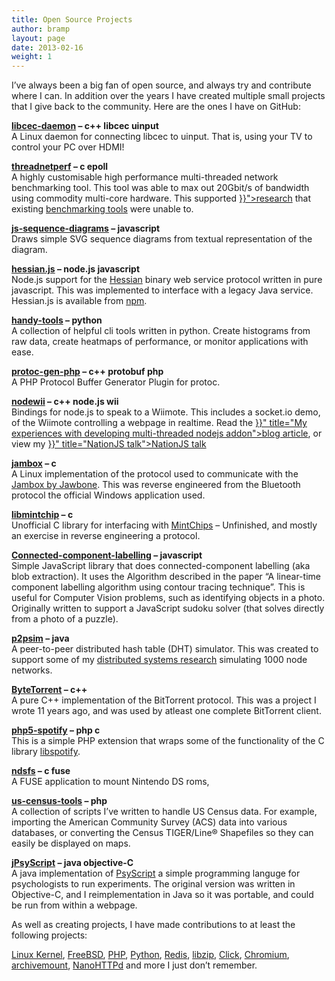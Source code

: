 ```yaml
---
title: Open Source Projects
author: bramp
layout: page
date: 2013-02-16
weight: 1
---
```

I&#8217;ve always been a big fan of open source, and always try and contribute where I can. In addition over the years I have created multiple small projects that I give back to the community. Here are the ones I have on GitHub:

<!-- TODO Change this to be data driven -->
<div class="row">
  <div class="col-md-4">
    <p>
      <b><a href="https://github.com/bramp/libcec-daemon">libcec-daemon</a> &#8211; c++ libcec uinput</b><br />
      A Linux daemon for connecting libcec to uinput. That is, using your TV to control your PC over HDMI!
    </p>
    <p>
      <b><a href="https://github.com/bramp/threadnetperf">threadnetperf</a> &#8211; c epoll</b><br />
      A highly customisable high performance multi-threaded network benchmarking tool. This tool was able to max out 20Gbit/s of bandwidth using commodity multi-core hardware. This supported <a href="{{< relref "publication/2009-05-26-evaluating-the-performance-of-network-protocol-processing-on-multi-core-systems.md" >}}">research</a> that existing <a href="http://www.netperf.org/">benchmarking tools</a> were unable to.</i>
    </p>
    <p>
      <b><a href="https://github.com/bramp/js-sequence-diagrams">js-sequence-diagrams</a> &#8211; javascript</b><br />
      Draws simple SVG sequence diagrams from textual representation of the diagram.
    </p>
    <p>
      <b><a href="https://github.com/bramp/hessian.js">hessian.js</a> &#8211; node.js javascript</b><br />
      Node.js support for the <a href="http://hessian.caucho.com/">Hessian</a> binary web service protocol written in pure javascript. This was implemented to interface with a legacy Java service. Hessian.js is available from <a href="https://npmjs.org/package/hessian">npm</a>.
    </p>
    <p>
      <b><a href="https://github.com/bramp/handy-tools">handy-tools</a> &#8211; python</b><br />
      A collection of helpful cli tools written in python. Create histograms from raw data, create heatmaps of performance, or monitor applications with ease.
    </p>
  </div>
  <div class="col-md-4">
    <p>
      <b><a href="https://github.com/bramp/protoc-gen-php">protoc-gen-php</a> &#8211; c++ protobuf php</b><br />
      A PHP Protocol Buffer Generator Plugin for protoc.
    </p>
    <p>
      <b><a href="https://github.com/bramp/nodewii">nodewii</a> &#8211; c++ node.js wii</b><br />
      Bindings for node.js to speak to a Wiimote. This includes a socket.io demo, of the Wiimote controlling a webpage in realtime. Read the <a href="{{< relref "post/2011-10-17-my-experiences-with-developing-multi-threaded-nodejs-extensions.md" >}}" title="My experiences with developing multi-threaded nodejs addon">blog article</a>, or view my <a href="{{< relref "post/2014-12-21-nationjs-talk-on-nodejs-now-on-vimeo.md" >}}" title="NationJS talk">NationJS talk</a>
    </p>
    <p>
      <b><a href="https://github.com/bramp/jambox">jambox</a> &#8211; c</b><br />
      A Linux implementation of the protocol used to communicate with the <a href="https://jawbone.com/speakers/jambox/overview">Jambox by Jawbone</a>. This was reverse engineered from the Bluetooth protocol the official Windows application used.
    </p>
    <p>
      <b><a href="https://github.com/bramp/libmintchip">libmintchip</a> &#8211; c</b><br />
      Unofficial C library for interfacing with <a href="http://mintchipchallenge.com/">MintChips</a> &#8211; Unfinished, and mostly an exercise in reverse engineering a protocol.
    </p>
    <p>
      <b><a href="https://github.com/bramp/Connected-component-labelling">Connected-component-labelling</a> &#8211; javascript</b><br />
      Simple JavaScript library that does connected-component labelling (aka blob extraction). It uses the Algorithm described in the paper &#8220;A linear-time component labelling algorithm using contour tracing technique&#8221;. This is useful for Computer Vision problems, such as identifying objects in a photo. Originally written to support a JavaScript sudoku solver (that solves directly from a photo of a puzzle).
    </p>
  </div>
  <div class="col-md-4">
    <p>
      <b><a href="https://github.com/bramp/p2psim">p2psim</a> &#8211; java</b><br />
      A peer-to-peer distributed hash table (DHT) simulator. This was created to support some of my <a href="/tags/stealthdht">distributed systems research</a> simulating 1000 node networks.
    </p>
    <p>
      <b><a href="https://github.com/bramp/ByteTorrent">ByteTorrent</a> &#8211; c++</b><br />
      A pure C++ implementation of the BitTorrent protocol. This was a project I wrote 11 years ago, and was used by atleast one complete BitTorrent client.
    </p>
    <p>
      <b><a href="https://github.com/bramp/php5-spotify">php5-spotify</a> &#8211; php c</b><br />
      This is a simple PHP extension that wraps some of the functionality of the C library <a href="https://developer.spotify.com/technologies/libspotify/">libspotify</a>.
    </p>
    <p>
      <b><a href="https://github.com/bramp/ndsfs">ndsfs</a> &#8211; c fuse</b><br />
      A FUSE application to mount Nintendo DS roms,
    </p>
    <p>
      <b><a href="https://github.com/bramp/us-census-tools">us-census-tools</a> &#8211; php</b><br />
      A collection of scripts I&#8217;ve written to handle US Census data. For example, importing the American Community Survey (ACS) data into various databases, or converting the Census TIGER/Line® Shapefiles so they can easily be displayed on maps.
    </p>
    <p>
      <b><a href="https://github.com/bramp/jPsyScript">jPsyScript</a> &#8211; java objective-C</b><br />
      A java implementation of <a href="http://www.psych.lancs.ac.uk/people/simon-slavin">PsyScript</a> a simple programming languge for psychologists to run experiments. The original version was written in Objective-C, and I reimplementation in Java so it was portable, and could be run from within a webpage.
    </p>
  </div>
</div>

As well as creating projects, I have made contributions to at least the following projects:

[Linux Kernel][1], [FreeBSD][2], [PHP][3], [Python][4], [Redis][5], [libzip][6], [Click][7], [Chromium][8], [archivemount][9], [NanoHTTPd][10] and more I just don&#8217;t remember.

 [1]: http://www.kernel.org/
 [2]: http://www.freebsd.org/
 [3]: http://php.net/
 [4]: http://www.python.org/
 [5]: http://redis.io/
 [6]: http://www.nih.at/libzip/
 [7]: http://www.read.cs.ucla.edu/click/click
 [8]: http://www.chromium.org/
 [9]: https://github.com/bramp/archivemount
 [10]: https://github.com/bramp/NanoHTTPd
 